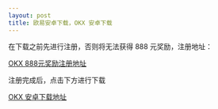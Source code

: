```yaml
---
layout: post
title: 欧易安卓下载，OKX 安卓下载
---
```

在下载之前先进行注册，否则将无法获得 888 元奖励，注册地址：

[OKX 888元奖励注册地址](./302.html?target=https://www.qdrozxqs.com/join/CNOFF)

注册完成后，点击下方进行下载

[OKX 安卓下载地址](./302.html?target=https://static.vnugkh.cn/upgradeapp/okx-android.apk)